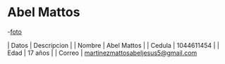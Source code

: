 # Abel Mattos

-[foto](https://static3.abc.es/media/summum/2021/10/01/maxi_iglesias-kXKH--620x349@abc.jpeg)

| Datos | Descripcion |
| Nombre | Abel Mattos |
| Cedula | 1044611454 |
| Edad | 17 años |
| Correo | martinezmattosabeljesus5@gmail.com

